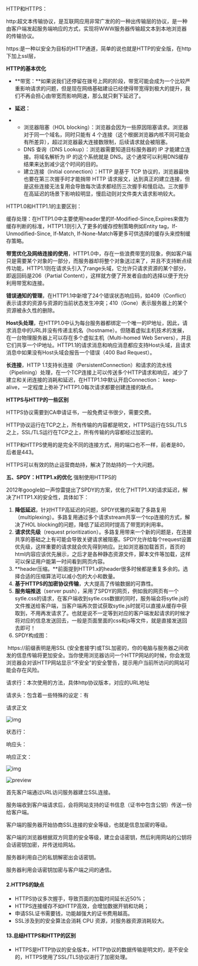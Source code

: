 HTTP和HTTPS：

http:超文本传输协议，是互联网应用非常广发的的一种出传输层的协议，是一种由客户端发起服务端响应的方式，实现将WWW服务器传输超文本到本地浏览器的传输协议。

https:是一种以安全为目标的HTTP通道，简单的说也就是HTTP的安全版，在http下加上ssl层，

**HTTP的基本优化**

- **带宽：**如果说我们还停留在拨号上网的阶段，带宽可能会成为一个比较严重影响请求的问题，但是现在网络基础建设已经使得带宽得到极大的提升，我们不再会担心由带宽而影响网速，那么就只剩下延迟了。

- **延迟：**

- - 浏览器阻塞（HOL blocking）：浏览器会因为一些原因阻塞请求。浏览器对于同一个域名，同时只能有 4 个连接（这个根据浏览器内核不同可能会有所差异），超过浏览器最大连接数限制，后续请求就会被阻塞。
  - DNS 查询（DNS Lookup）：浏览器需要知道目标服务器的 IP 才能建立连接。将域名解析为 IP 的这个系统就是 DNS。这个通常可以利用DNS缓存结果来达到减少这个时间的目的。
  - 建立连接（Initial connection）：HTTP 是基于 TCP 协议的，浏览器最快也要在第三次握手时才能捎带 HTTP 请求报文，达到真正的建立连接，但是这些连接无法复用会导致每次请求都经历三次握手和慢启动。三次握手在高延迟的场景下影响较明显，慢启动则对文件类大请求影响较大。

HTTP1.0和HTTP1.1的主要区别：

缓存处理：在HTTP1.0中主要使用header里的If-Modified-Since,Expires来做为缓存判断的标准，HTTP1.1则引入了更多的缓存控制策略例如Entity tag，If-Unmodified-Since, If-Match, If-None-Match等更多可供选择的缓存头来控制缓存策略。

**带宽优化及网络连接的使用**，HTTP1.0中，存在一些浪费带宽的现象，例如客户端只是需要某个对象的一部分，而服务器却将整个对象送过来了，并且不支持断点续传功能，HTTP1.1则在请求头引入了range头域，它允许只请求资源的某个部分，即返回码是206（Partial Content），这样就方便了开发者自由的选择以便于充分利用带宽和连接。

**错误通知的管理**，在HTTP1.1中新增了24个错误状态响应码，如409（Conflict）表示请求的资源与资源的当前状态发生冲突；410（Gone）表示服务器上的某个资源被永久性的删除。

**Host头处理**，在HTTP1.0中认为每台服务器都绑定一个唯一的IP地址，因此，请求消息中的URL并没有传递主机名（hostname）。但随着虚拟主机技术的发展，在一台物理服务器上可以存在多个虚拟主机（Multi-homed Web Servers），并且它们共享一个IP地址。HTTP1.1的请求消息和响应消息都应支持Host头域，且请求消息中如果没有Host头域会报告一个错误（400 Bad Request）。

**长连接**，HTTP 1.1支持长连接（PersistentConnection）和请求的流水线（Pipelining）处理，在一个TCP连接上可以传送多个HTTP请求和响应，减少了建立和关闭连接的消耗和延迟，在HTTP1.1中默认开启Connection： keep-alive，一定程度上弥补了HTTP1.0每次请求都要创建连接的缺点。

**HTTPS与HTTP的一些区别**

HTTPS协议需要到CA申请证书，一般免费证书很少，需要交费。

HTTP协议运行在TCP之上，所有传输的内容都是明文，HTTPS运行在SSL/TLS之上，SSL/TLS运行在TCP之上，所有传输的内容都经过加密的。

HTTP和HTTPS使用的是完全不同的连接方式，用的端口也不一样，前者是80，后者是443。

HTTPS可以有效的防止运营商劫持，解决了防劫持的一个大问题。

**五、SPDY：HTTP1.x的优化** 强制使用HTTPS的

2012年google如一声惊雷提出了SPDY的方案，优化了HTTP1.X的请求延迟，解决了HTTP1.X的安全性，具体如下：

1. **降低延迟**，针对HTTP高延迟的问题，SPDY优雅的采取了多路复用（multiplexing）。多路复用通过多个请求stream共享一个tcp连接的方式，解决了HOL blocking的问题，降低了延迟同时提高了带宽的利用率。
2. **请求优先级**（request prioritization）。多路复用带来一个新的问题是，在连接共享的基础之上有可能会导致关键请求被阻塞。SPDY允许给每个request设置优先级，这样重要的请求就会优先得到响应。比如浏览器加载首页，首页的html内容应该优先展示，之后才是各种静态资源文件，脚本文件等加载，这样可以保证用户能第一时间看到网页内容。
3. **header压缩。**前面提到HTTP1.x的header很多时候都是重复多余的。选择合适的压缩算法可以减小包的大小和数量。
4. **基于HTTPS的加密协议传输**，大大提高了传输数据的可靠性。
5. **服务端推送**（server push），采用了SPDY的网页，例如我的网页有一个sytle.css的请求，在客户端收到sytle.css数据的同时，服务端会将sytle.js的文件推送给客户端，当客户端再次尝试获取sytle.js时就可以直接从缓存中获取到，不用再发请求了。也就是说不一定等到对应的客户端发起请求的时候才将对应的信息发送回去，一般是页面里面的css和js等文件，就是直接发送回去即可！
6. SPDY构成图：







​	https://前缀表明是用SSL (安全套接字)或TSL加密的，你的电脑与服务器之间收发的信息传输将更加安全。当你使用浏览器访问一个HTTP网站的时候，你会发现浏览器会对该HTTP网站显示“不安全”的安全警告，提示用户当前所访问的网站可能会存在风险。



请求行：本次使用的方法，具体http协议版本，对应的URL地址

请求头：包含着一些特殊的设定：有

请求正文

![img](https://pic4.zhimg.com/v2-770cc76b2cb7da75d04a886015a9565b_b.jpg)

状态行：

响应头：

响应正文：

<img src="https://pic4.zhimg.com/v2-58506e2188987db01ffb1589e208d83b_b.jpg" alt="img" />



![preview](https://pic4.zhimg.com/v2-a994fbf3094d737814fe01c2b919477b_r.jpg)

首先客户端通过URL访问服务器建立SSL连接。

服务端收到客户端请求后，会将网站支持的证书信息（证书中包含公钥）传送一份给客户端。

客户端的服务器开始协商SSL连接的安全等级，也就是信息加密的等级。

客户端的浏览器根据双方同意的安全等级，建立会话密钥，然后利用网站的公钥将会话密钥加密，并传送给网站。

服务器利用自己的私钥解密出会话密钥。

服务器利用会话密钥加密与客户端之间的通信。

#### **2.HTTPS的缺点**

- HTTPS协议多次握手，导致页面的加载时间延长近50%；
- HTTPS连接缓存不如HTTP高效，会增加数据开销和功耗；
- 申请SSL证书需要钱，功能越强大的证书费用越高。
- SSL涉及到的安全算法会消耗 CPU 资源，对服务器资源消耗较大。

#### **13.总结HTTPS和HTTP的区别**

- HTTPS是HTTP协议的安全版本，HTTP协议的数据传输是明文的，是不安全的，HTTPS使用了SSL/TLS协议进行了加密处理。

